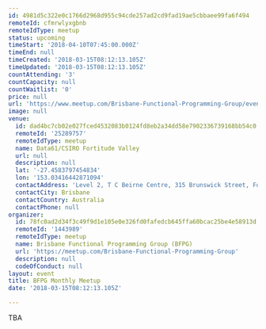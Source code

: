 ```yaml
---
id: 4981d5c322e0c1766d2968d955c94cde257ad2cd9fad19ae5cbbaee99fa6f494
remoteId: cfmrwlyxgbnb
remoteIdType: meetup
status: upcoming
timeStart: '2018-04-10T07:45:00.000Z'
timeEnd: null
timeCreated: '2018-03-15T08:12:13.105Z'
timeUpdated: '2018-03-15T08:12:13.105Z'
countAttending: '3'
countCapacity: null
countWaitlist: '0'
price: null
url: 'https://www.meetup.com/Brisbane-Functional-Programming-Group/events/248688757/'
image: null
venue:
  id: dad4bc7cb02e027fced4532083b0124fd8eb2a34dd58e7902336739168bb54c0
  remoteId: '25289757'
  remoteIdType: meetup
  name: Data61/CSIRO Fortitude Valley
  url: null
  description: null
  lat: '-27.4583797454834'
  lon: '153.03416442871094'
  contactAddress: 'Level 2, T C Beirne Centre, 315 Brunswick Street, Fortitude Valley 4006 QLD'
  contactCity: Brisbane
  contactCountry: Australia
  contactPhone: null
organizer:
  id: 78fc0ad2d34f3c49f9d1e105e0e326fd0fafedcb645ffa60bcac25be4e58913d
  remoteId: '1443989'
  remoteIdType: meetup
  name: Brisbane Functional Programming Group (BFPG)
  url: 'https://meetup.com/Brisbane-Functional-Programming-Group'
  description: null
  codeOfConduct: null
layout: event
title: BFPG Monthly Meetup
date: '2018-03-15T08:12:13.105Z'

---
```

<p>TBA</p>
